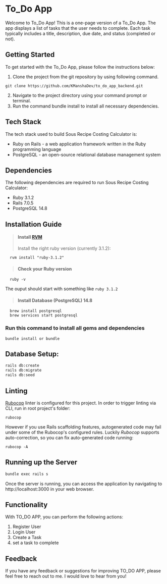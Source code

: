# To_Do App

Welcome to To_Do App! This is a one-page version of a To_Do App. The app displays a list of tasks that the user needs to complete. Each task typically includes a title, description, due date, and status (completed or not).

## Getting Started

To get started with the To_Do App, please follow the instructions below:

1. Clone the project from the git repository by using following command.

```
git clone https://github.com/KManshaDev/to_do_app_backend.git
```

2. Navigate to the project directory using your command prompt or terminal.
3. Run the command bundle install to install all necessary dependencies.

## Tech Stack

The tech stack used to build Sous Recipe Costing Calculator is:

- Ruby on Rails - a web application framework written in the Ruby programming language
- PostgreSQL - an open-source relational database management system

## Dependencies

The following dependencies are required to run Sous Recipe Costing Calculator:

- Ruby 3.1.2
- Rails 7.0.5
- PostgreSQL 14.8

## Installation Guide

> #### Install [RVM](https://rvm.io/rvm/install)
>
> Install the right ruby version (currently 3.1.2):

```shell
  rvm install "ruby-3.1.2"
```

> #### Check your Ruby version

```shell
  ruby -v
```

The ouput should start with something like `ruby 3.1.2`

> #### Install Database (PostgreSQL) 14.8

```shell
  brew install postgresql
  brew services start postgresql
```

### Run this command to install all gems and dependencies

```
bundle install or bundle
```

## Database Setup:

```sh
rails db:create
rails db:migrate
rails db:seed
```

## Linting

[Rubocop](https://github.com/bbatsov/rubocop) linter is configured for this project. In order to trigger linting via CLI, run in root project's folder:

```
rubocop
```

However if you use Rails scaffolding features, autogenerated code may fail under some of the Rubocop's configured rules. Luckily _Rubocop_ supports auto-correction, so you can fix auto-generated code running:

```
rubocop -A
```

## Running up the Server

```sh
bundle exec rails s
```

Once the server is running, you can access the application by navigating to http://localhost:3000 in your web browser.

## Functionality

With TO_DO APP, you can perform the following actions:

1. Register User
2. Login User
3. Create a Task
4. set a task to complete

## Feedback

If you have any feedback or suggestions for improving TO_DO APP, please feel free to reach out to me. I would love to hear from you!
